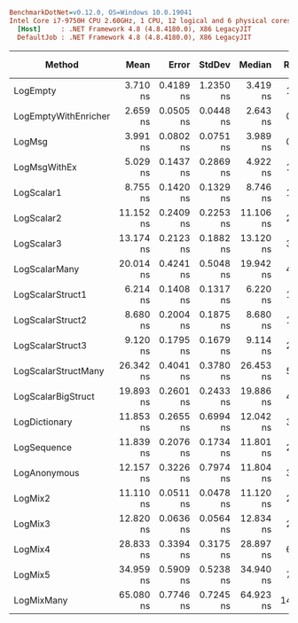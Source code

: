 ``` ini

BenchmarkDotNet=v0.12.0, OS=Windows 10.0.19041
Intel Core i7-9750H CPU 2.60GHz, 1 CPU, 12 logical and 6 physical cores
  [Host]     : .NET Framework 4.8 (4.8.4180.0), X86 LegacyJIT
  DefaultJob : .NET Framework 4.8 (4.8.4180.0), X86 LegacyJIT


```
|               Method |      Mean |     Error |    StdDev |    Median | Ratio | RatioSD |  Gen 0 | Gen 1 | Gen 2 | Allocated |
|--------------------- |----------:|----------:|----------:|----------:|------:|--------:|-------:|------:|------:|----------:|
|             LogEmpty |  3.710 ns | 0.4189 ns | 1.2350 ns |  3.419 ns |  1.00 |    0.00 |      - |     - |     - |         - |
| LogEmptyWithEnricher |  2.659 ns | 0.0505 ns | 0.0448 ns |  2.643 ns |  0.61 |    0.20 |      - |     - |     - |         - |
|               LogMsg |  3.991 ns | 0.0802 ns | 0.0751 ns |  3.989 ns |  0.89 |    0.30 |      - |     - |     - |         - |
|         LogMsgWithEx |  5.029 ns | 0.1437 ns | 0.2869 ns |  4.922 ns |  1.35 |    0.38 |      - |     - |     - |         - |
|           LogScalar1 |  8.755 ns | 0.1420 ns | 0.1329 ns |  8.746 ns |  1.96 |    0.68 |      - |     - |     - |         - |
|           LogScalar2 | 11.152 ns | 0.2409 ns | 0.2253 ns | 11.106 ns |  2.49 |    0.84 |      - |     - |     - |         - |
|           LogScalar3 | 13.174 ns | 0.2123 ns | 0.1882 ns | 13.120 ns |  3.01 |    0.99 |      - |     - |     - |         - |
|        LogScalarMany | 20.014 ns | 0.4241 ns | 0.5048 ns | 19.942 ns |  4.25 |    1.41 | 0.0053 |     - |     - |      28 B |
|     LogScalarStruct1 |  6.214 ns | 0.1408 ns | 0.1317 ns |  6.220 ns |  1.39 |    0.48 |      - |     - |     - |         - |
|     LogScalarStruct2 |  8.680 ns | 0.2004 ns | 0.1875 ns |  8.680 ns |  1.94 |    0.66 |      - |     - |     - |         - |
|     LogScalarStruct3 |  9.120 ns | 0.1795 ns | 0.1679 ns |  9.114 ns |  2.04 |    0.69 |      - |     - |     - |         - |
|  LogScalarStructMany | 26.342 ns | 0.4041 ns | 0.3780 ns | 26.453 ns |  5.89 |    2.01 | 0.0145 |     - |     - |      76 B |
|   LogScalarBigStruct | 19.893 ns | 0.2601 ns | 0.2433 ns | 19.886 ns |  4.45 |    1.53 |      - |     - |     - |         - |
|        LogDictionary | 11.853 ns | 0.2655 ns | 0.6994 ns | 12.042 ns |  3.32 |    0.97 | 0.0031 |     - |     - |      16 B |
|          LogSequence | 11.839 ns | 0.2076 ns | 0.1734 ns | 11.801 ns |  2.77 |    0.94 | 0.0030 |     - |     - |      16 B |
|         LogAnonymous | 12.157 ns | 0.3226 ns | 0.7974 ns | 11.804 ns |  3.44 |    0.94 | 0.0031 |     - |     - |      16 B |
|              LogMix2 | 11.110 ns | 0.0511 ns | 0.0478 ns | 11.120 ns |  2.48 |    0.85 |      - |     - |     - |         - |
|              LogMix3 | 12.820 ns | 0.0636 ns | 0.0564 ns | 12.834 ns |  2.93 |    0.97 |      - |     - |     - |         - |
|              LogMix4 | 28.833 ns | 0.3394 ns | 0.3175 ns | 28.897 ns |  6.44 |    2.20 | 0.0153 |     - |     - |      80 B |
|              LogMix5 | 34.959 ns | 0.5909 ns | 0.5238 ns | 34.940 ns |  7.99 |    2.60 | 0.0183 |     - |     - |      96 B |
|           LogMixMany | 65.080 ns | 0.7746 ns | 0.7245 ns | 64.923 ns | 14.55 |    4.99 | 0.0321 |     - |     - |     168 B |
